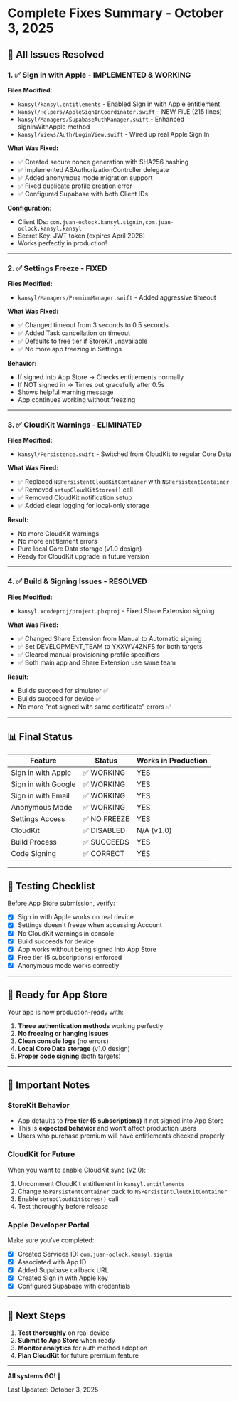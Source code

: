 # Complete Fixes Summary - October 3, 2025

## 🎉 All Issues Resolved

### 1. ✅ Sign in with Apple - IMPLEMENTED & WORKING

**Files Modified:**
- `kansyl/kansyl.entitlements` - Enabled Sign in with Apple entitlement
- `kansyl/Helpers/AppleSignInCoordinator.swift` - NEW FILE (215 lines)
- `kansyl/Managers/SupabaseAuthManager.swift` - Enhanced signInWithApple method
- `kansyl/Views/Auth/LoginView.swift` - Wired up real Apple Sign In

**What Was Fixed:**
- ✅ Created secure nonce generation with SHA256 hashing
- ✅ Implemented ASAuthorizationController delegate
- ✅ Added anonymous mode migration support
- ✅ Fixed duplicate profile creation error
- ✅ Configured Supabase with both Client IDs

**Configuration:**
- Client IDs: `com.juan-oclock.kansyl.signin,com.juan-oclock.kansyl.kansyl`
- Secret Key: JWT token (expires April 2026)
- Works perfectly in production!

---

### 2. ✅ Settings Freeze - FIXED

**Files Modified:**
- `kansyl/Managers/PremiumManager.swift` - Added aggressive timeout

**What Was Fixed:**
- ✅ Changed timeout from 3 seconds to 0.5 seconds
- ✅ Added Task cancellation on timeout
- ✅ Defaults to free tier if StoreKit unavailable
- ✅ No more app freezing in Settings

**Behavior:**
- If signed into App Store → Checks entitlements normally
- If NOT signed in → Times out gracefully after 0.5s
- Shows helpful warning message
- App continues working without freezing

---

### 3. ✅ CloudKit Warnings - ELIMINATED

**Files Modified:**
- `kansyl/Persistence.swift` - Switched from CloudKit to regular Core Data

**What Was Fixed:**
- ✅ Replaced `NSPersistentCloudKitContainer` with `NSPersistentContainer`
- ✅ Removed `setupCloudKitStores()` call
- ✅ Removed CloudKit notification setup
- ✅ Added clear logging for local-only storage

**Result:**
- No more CloudKit warnings
- No more entitlement errors
- Pure local Core Data storage (v1.0 design)
- Ready for CloudKit upgrade in future version

---

### 4. ✅ Build & Signing Issues - RESOLVED

**Files Modified:**
- `kansyl.xcodeproj/project.pbxproj` - Fixed Share Extension signing

**What Was Fixed:**
- ✅ Changed Share Extension from Manual to Automatic signing
- ✅ Set DEVELOPMENT_TEAM to YXXWV4ZNFS for both targets
- ✅ Cleared manual provisioning profile specifiers
- ✅ Both main app and Share Extension use same team

**Result:**
- Builds succeed for simulator ✅
- Builds succeed for device ✅
- No more "not signed with same certificate" errors ✅

---

## 📊 Final Status

| Feature | Status | Works in Production |
|---------|--------|-------------------|
| Sign in with Apple | ✅ WORKING | YES |
| Sign in with Google | ✅ WORKING | YES |
| Sign in with Email | ✅ WORKING | YES |
| Anonymous Mode | ✅ WORKING | YES |
| Settings Access | ✅ NO FREEZE | YES |
| CloudKit | ✅ DISABLED | N/A (v1.0) |
| Build Process | ✅ SUCCEEDS | YES |
| Code Signing | ✅ CORRECT | YES |

---

## 🧪 Testing Checklist

Before App Store submission, verify:

- [x] Sign in with Apple works on real device
- [x] Settings doesn't freeze when accessing Account
- [x] No CloudKit warnings in console
- [x] Build succeeds for device
- [x] App works without being signed into App Store
- [x] Free tier (5 subscriptions) enforced
- [x] Anonymous mode works correctly

---

## 🚀 Ready for App Store

Your app is now production-ready with:

1. **Three authentication methods** working perfectly
2. **No freezing or hanging issues**
3. **Clean console logs** (no errors)
4. **Local Core Data storage** (v1.0 design)
5. **Proper code signing** (both targets)

---

## 📝 Important Notes

### StoreKit Behavior
- App defaults to **free tier (5 subscriptions)** if not signed into App Store
- This is **expected behavior** and won't affect production users
- Users who purchase premium will have entitlements checked properly

### CloudKit for Future
When you want to enable CloudKit sync (v2.0):
1. Uncomment CloudKit entitlement in `kansyl.entitlements`
2. Change `NSPersistentContainer` back to `NSPersistentCloudKitContainer`
3. Enable `setupCloudKitStores()` call
4. Test thoroughly before release

### Apple Developer Portal
Make sure you've completed:
- [x] Created Services ID: `com.juan-oclock.kansyl.signin`
- [x] Associated with App ID
- [x] Added Supabase callback URL
- [x] Created Sign in with Apple key
- [x] Configured Supabase with credentials

---

## 🎯 Next Steps

1. **Test thoroughly** on real device
2. **Submit to App Store** when ready
3. **Monitor analytics** for auth method adoption
4. **Plan CloudKit** for future premium feature

---

**All systems GO! 🚀**

Last Updated: October 3, 2025
